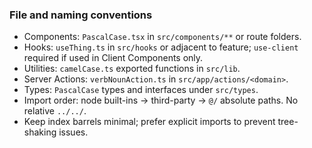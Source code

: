 ### File and naming conventions

- Components: `PascalCase.tsx` in `src/components/**` or route folders.
- Hooks: `useThing.ts` in `src/hooks` or adjacent to feature; `use-client` required if used in Client Components only.
- Utilities: `camelCase.ts` exported functions in `src/lib`.
- Server Actions: `verbNounAction.ts` in `src/app/actions/<domain>`.
- Types: `PascalCase` types and interfaces under `src/types`.
- Import order: node built-ins -> third-party -> `@/` absolute paths. No relative `../../`.
- Keep index barrels minimal; prefer explicit imports to prevent tree-shaking issues.

